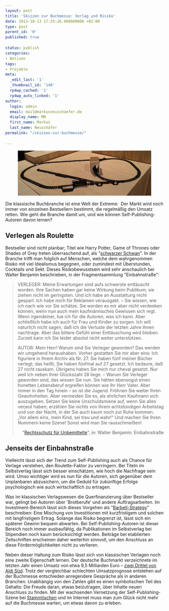 ```yaml
---
layout: post
title: 'Skizzen zur Buchmesse: Verlag und Risiko'
date: 2013-10-13 17:25:26.000000000 +02:00
type: post
parent_id: '0'
published: true

status: publish
categories:
- Notizen
tags:
- Projekte
meta:
  _edit_last: '1'
  _thumbnail_id: '140'
  rp4wp_cached: '1'
  rp4wp_auto_linked: '1'
author:
  login: admin
  email: mail@markusneuschaefer.de
  display_name: MN
  first_name: Markus
  last_name: Neuschäfer
permalink: "/skizzen-zur-buchmesse/"

---
```

<figure>
	<img src="/assets/img/Einbahnstrasse.jpg" />
</figure>
<p>
				Die klassische Buchbranche ist eine Welt der Extreme:  Der Markt wird noch immer von einzelnen Bestsellern bestimmt, die regelmäßig den Umsatz retten. Wie geht die Branche damit um, und wie können Self-Publishing-Autoren davon lernen?<!-- more -->
</p>

<h2>Verlegen als Roulette</h2>
<p>Bestseller sind nicht planbar; Titel wie Harry Potter, Game of Thrones oder Shades of Grey treten überraschend auf, als "<a href="http://en.wikipedia.org/wiki/Black_swan_theory">schwarzer Schwan</a>". In der Branche trifft man folglich auf Menschen, welche dem wahrgenommen Risiko mit viel Idealismus begegnen, oder zumindest mit Überstunden, Cocktails und Sekt. <span class="Apple-style-span" style="font-style: normal;"><span class="Apple-style-span" style="font-style: normal;"><span class="Apple-style-span" style="font-style: normal;">Dieses Risikobewusstsein wird sehr anschaulich bei Walter Benjamin beschrieben, in der Fragmentsammlung "Einbahnstraße":</span></span></span></p>
<blockquote><p>VERLEGER: Meine Erwartungen sind aufs schwerste enttäuscht worden. Ihre Sachen haben gar keine Wirkung beim Publikum; sie ziehen nicht im geringsten. Und ich habe an Ausstattung nicht gespart. Ich habe mich für Reklamen verausgabt. – Sie wissen, wie ich nach wie vor Sie schätze. Sie werden es mir aber nicht verdenken können, wenn nun auch mein kaufmännisches Gewissen sich regt. Wenn irgendeiner, tue ich für die Autoren, was ich kann. Aber schließlich habe ich auch für Frau und Kinder zu sorgen. Ich will naturlich nicht sagen, daß ich die Verluste der letzten Jahre Ihnen nachtrage. Aber das bittere Gefühl einer Enttäuschung wird bleiben. Zurzeit kann ich Sie leider absolut nicht weiter unterstützen.</p>
<p>AUTOR: Mein Herr! Warum sind Sie Verleger geworden? Das werden wir umgehend heraushaben. Vorher gestatten Sie mir aber eins: Ich figuriere in Ihrem Archiv als Nr. 27. Sie haben fünf meiner Bücher verlegt; das heißt, Sie haben fünfmal auf 27 gesetzt. Ich bedaure, daß 27 nicht rauskam. Übrigens haben Sie mich nur cheval gesetzt. Nur weil ich neben Ihrer Glückszahl 28 liege. – Warum Sie Verleger geworden sind, das wissen Sie nun. Sie hätten ebensogut einen honetten Lebensberuf ergreifen können wie Ihr Herr Vater. Aber immer in den Tag hinein – so ist die Jugend. Fröhnen Sie weiter Ihren Gewohnheiten. Aber vermeiden Sie es, als ehrlichen Kaufmann sich auszugeben. Setzen Sie keine Unschuldsmiene auf, wenn Sie alles verjeut haben; erzählen Sie nichts von Ihrem achtstündigen Arbeitstag und von der Nacht, in der Sie auch kaum noch zur Ruhe kommen. „Vor allem eins, mein Kind, sei treu und wahr!“ Und machen Sie Ihren Nummern keine Szene! Sonst wird man Sie rausschmeißen!</p>
<p style="text-align: right;">"<a href="http://www.hs-augsburg.de/~harsch/germanica/Chronologie/20Jh/Benjamin/ben_eb53.html">Rechtsschutz für Unbemittelte</a>", in: Walter Benjamin: Einbahnstraße</p>
</blockquote>
<h2>Jenseits der Einbahnstraße</h2>
<p>Vielleicht lässt sich der Trend zum Self-Publishing auch als Chance für Verlage verstehen, den Roulette-Faktor zu verringern. Bei Titeln im Selbstverlag lässt sich besser einschätzen, wie hoch die Nachfrage sein wird. Umso wichtiger wird es nun für die Autoren, sich gegenüber dem Unplanbaren abzusichern, um die Geduld für zukünftige Erfolge psychologisch wie auch wirtschaftlich zu ertragen.</p>
<p>Was im klassischen Verlagswesen die Querfinanzierung über Bestseller war, gelingt bei Autoren über 'Brotberufe' und andere Auftragsarbeiten. Im Investment-Bereich lässt sich dieses Vorgehen als "<a href="http://www.valueinvestingworld.com/2013/04/nassim-taleb-and-barbells.html">Barbell-Strategy</a>" beschreiben: Eine Mischung von Investitionen mit kurzfristigem und solchen mit langfristigem Ertrag. Solange das Risiko begrenzt ist, lässt sich ein späterer Gewinn bequem abwarten. Bei Self-Publishing-Autoren ist dieser Bereich noch immer ausbaufähig, da Publikationen im Selbstverlag bei Stipendien noch kaum berücksichtigt werden. Beiträge bei etablierten Zeitschriften erscheinen daher weiterhin sinnvoll, um den Anschluss an diese Fördermöglichkeiten nicht zu verlieren.</p>
<p>Neben dieser Haltung zum Risiko lässt sich von klassischen Verlagen noch eine zweite Eigenschaft lernen. Der deutsche Buchmarkt verzeichnete im letzten Jahr einen Umsatz von etwa 9,5 Milliarden Euro – <a href="http://www.stuttgarter-zeitung.de/inhalt.e-books-buchhandel-mit-diebesgut.fc63e7ed-6dfa-476b-8da5-d8e670cf6d8e.html">zwei Drittel von Aldi Süd</a>. Trotz der vergleichbar schlechten Umsatzprognose entstehen auf der Buchmesse entschieden anregendere Gespräche als in anderen Branchen. Unabhängig von den Zahlen gibt es einen symbolischen Teil des Gehalts: Die Freude daran, etwas beizutragen, über Inhalte neuen Anschluss zu finden. Mit der wachsenden Vernetzung der Self-Publishing-Szene bei <a href="http://pubnpub.de/">Stammtischen</a> und im Internet muss man zum Glück nicht mehr auf die Buchmesse warten, um etwas davon zu erleben.		</p>

